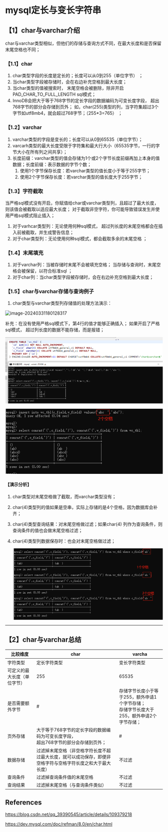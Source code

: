 # mysql定长与变长字符串

## 【1】char与varchar介绍

char与varchar类型相似，但他们的存储与查询方式不同，在最大长度和是否保留末尾空格也不同；  

### 【1.1】char

1. char类型字段的长度是定长的；长度可以从0到255（单位字节） ；
2. 当char类型字段被存储时，会在右边补充空格到最大长度；
3. 当char类型的值被搜索时， 末尾空格会被删除，除非开启 PAD_CHAR_TO_FULL_LENGTH sql模式；
4. InnoDB会把大于等于768字节的定长字段的数据编码为可变长度字段， 超出768字节的部分会存储到页外； 如，char(255)类型的列，当字符集超过3个字节如utf8mb4，就会超过768字节；（255*3=765） ； 

### 【1.2】varchar 

1. varchar类型的字段是变长的；长度可以从0到65535（单位字节）； 
2. varcarh类型的最大长度受限于字符集和最大行大小（65535字节，一行的字节大小在所有列之间共享）； 
3. 长度前缀：varchar类型的值会存储为1个或2个字节长度前缀再加上本身的值数据；长度前缀：表示数据的字节个数；
   1. 使用1个字节保存长度：若varchar类型的值长度小于等于255字节；
   2. 使用2个字节保存长度：若varchar类型的值长度大于255字节；

### 【1.3】字符截取 

当严格sql模式没有开启，你赋值给char或varchar类型列，且超过了最大长度，则该值会被截取以适应最大长度； 对于截取非空字符，你可能导致错误发生并使用严格sql模式阻止插入；

1. 对于varhcar类型列：无论使用何种sql模式， 超过列长度的末尾空格都会在插入前被截取，并生成警告信息；  
2. 对于char类型列：无论使用何种sql模式，都会截取多余的末尾空格 ；

### 【1.4】末尾填充 

1. 对于varchar列：当被存储时末尾不会被填充空格； 当存储与查询时，末尾空格会被保留，以符合标准sql ； 
2. 对于char列：当char类型字段被存储时，会在右边补充空格到最大长度； 

### 【1.5】char与varchar存储与查询例子

1. char类型与varchar类型列存储值的处理方法演示： 

![image-20240331180128317](C:\Users\pacoson\AppData\Roaming\Typora\typora-user-images\image-20240331180128317.png)

补充：在没有使用严格sql模式下，第4行的值才能够正确插入； 如果开启了严格sql模式， 超过列长度的数据不能存储，而是报错；

![image-20240331181759714](image//image-20240331181759714.png)

![image-20240331193825564](image//image-20240331193825564.png)

#### 【演示分析】

1. char类型对末尾空格做了截取，而varchar类型没有；

2. char(4)类型列的值如果是空串，实际上存储的是4个空格，因为数据库会补齐；

3. char(4)类型查询结果：对末尾空格做过滤；如果char(4) 列作为查询条件，则查询条件的值也会做末尾空格过滤； 

4. char(4)类型列数据保存时：也会对末尾空格做过滤； 

   ![image-20240331182344187](image//image-20240331182344187.png)
   

------



## 【2】char与varchar总结

| 比较维度                     | char                                                         | varcha                                                       |
| ---------------------------- | ------------------------------------------------------------ | ------------------------------------------------------------ |
| 字符类型                     | 定长字符类型                                                 | 变长字符类型                                                 |
| 可定义的最大长度（单位字节） | 255                                                          | 65535                                                        |
| 是否需要额外字节             | #                                                            | 存储字节长度小于等于255，额外申请1个字节存储；<br/>存储字节长度大于255，额外申请2个字节存储； |
| 页外存储                     | 大于等于768字节的定长字段的数据编码为可变长度字段， <br/>超出768字节的部分会存储到页外； | #                                                            |
| 数据存储                     | 过滤掉末尾空格（非空格字符长度不超过最大长度，就可以成功保存，即便非空格字符与空格字符长度之和大于最大长度） | 不过滤                                                       |
| 查询条件                     | 过滤掉查询条件值的末尾空格                                   | 不过滤                                                       |
| 查询结果                     | 过滤掉末尾空格（与查询条件类似）                             | 不过滤                                                       |



## References

https://blog.csdn.net/qq_39390545/article/details/109379218

https://dev.mysql.com/doc/refman/8.0/en/char.html

